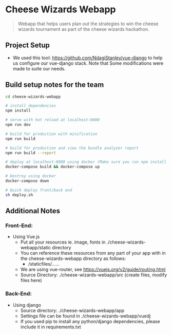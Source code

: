 # Cheese Wizards Webapp

> Webapp that helps users plan out the strategies to win the cheese wizards tournament as part of the cheese wizards hackathon.

## Project Setup

* We used this tool: https://github.com/NdagiStanley/vue-django to help us configure our vue-django stack. Note that Some modifications were made to suite our needs.

## Build setup notes for the team

``` bash
cd cheese-wizards-webapp

# install dependencies
npm install

# serve with hot reload at localhost:8080
npm run dev

# build for production with minification
npm run build

# build for production and view the bundle analyzer report
npm run build --report

# deploy at localhost:8000 using docker (Make sure you run npm install before this)
docker-compose build && docker-compose up

# Destroy using docker
docker-compose down

# Quick deploy front/back end
sh deploy.sh
```

## Additional Notes
### Front-End:
 * Using Vue.js
     * Put all your resources ie. image, fonts in ./cheese-wizards-webapp/static directory
     * You can reference these resources from any part of your app with in the cheese-wizards-webapp directory as follows:
         * /staticfiles/......
     * We are using vue-router, see https://vuejs.org/v2/guide/routing.html
     * Source Directory: ./cheese-wizards-webapp/src (create files, modify files here)

### Back-End:
* Using django
     * Source directory: ./cheese-wizards-webapp/app
     * Settings file can be found in ./cheese-wizards-webapp/vuedj
     * If you used pip to install any python/django dependencies, please include it in requirements.txt

